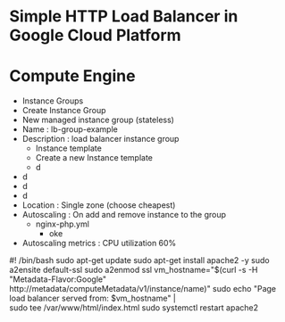 # Simple HTTP Load Balancer in Google Cloud Platform

# Compute Engine
- Instance Groups
- Create Instance Group
-  New managed instance group (stateless)
  - Name : lb-group-example
  - Description : load balancer instance group
    - Instance template
    - Create a new Instance template
    - d
  - d
  - d
  - d
- Location : Single zone (choose cheapest)
- Autoscaling : On add and remove instance to the group
  - nginx-php.yml
    - oke
- Autoscaling metrics : CPU utilization 60%


#! /bin/bash
sudo apt-get update
sudo apt-get install apache2 -y
sudo a2ensite default-ssl
sudo a2enmod ssl
vm_hostname="$(curl -s -H "Metadata-Flavor:Google" http://metadata/computeMetadata/v1/instance/name)"
sudo echo "Page load balancer served from: $vm_hostname" | \
sudo tee /var/www/html/index.html
sudo systemctl restart apache2
